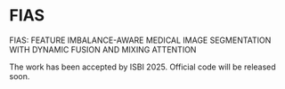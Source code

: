 # FIAS
FIAS: FEATURE IMBALANCE-AWARE MEDICAL IMAGE SEGMENTATION WITH DYNAMIC FUSION AND MIXING ATTENTION

The work has been accepted by ISBI 2025. Official code will be released soon.
